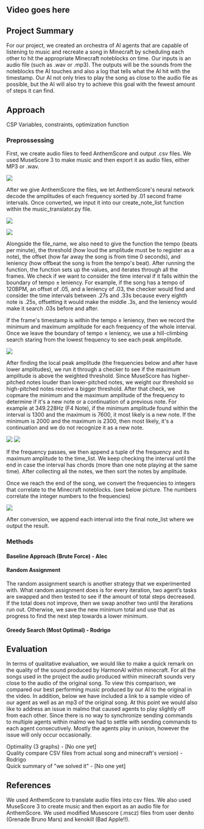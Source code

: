 ## Video goes here

## Project Summary
For our project, we created an orchestra of AI agents that are capable of listening to music and recreate a song in Minecraft by scheduling each other to hit the appropriate Minecraft noteblocks on time. Our inputs is an audio file (such as .wav or .mp3). The outputs will be the sounds from the noteblocks the AI touches and also a log that tells what the AI hit with the timestamp. Our AI not only tries to play the song as close to the audio file as possible, but the AI will also try to achieve this goal with the fewest amount of steps it can find.

## Approach
CSP Variables, constraints, optimization function  

### Preprossessing 
First, we create audio files to feed AnthemScore and output .csv files. We used MuseScore 3 to make music and then export it as audio files, either MP3 or .wav.

![](images/MuseScore.PNG)  

After we give AnthemScore the files, we let AnthemScore's neural network decode the amplitudes of each frequency sorted by .01 second frame intervals. Once converted, we input it into our create_note_list function within the music_translator.py file. 

![](images/AnthemScore.PNG)

![](images/CSV.PNG) 

Alongside the file_name, we also need to give the function the tempo (beats per minute), the threshold (how loud the amplitude must be to register as a note), the offset (how far away the song is from time 0 seconds), and leniency (how offbeat the song is from the tempo's beat). After running the function, the function sets up the values, and iterates through all the frames. We check if we want to consider the time interval if it falls within the boundary of tempo ± leniency. For example, if the song has a tempo of 120BPM, an offset of .05, and a leniency of .03, the checker would find and consider the time intervals between .27s and .33s because every eighth note is .25s, offsetting it would make the middle .3s, and the leniency would make it search .03s before and after.   

If the frame's timestamp is within the tempo ± leniency, then we record the minimum and maximum amplitude for each frequency of the whole interval. Once we leave the boundary of tempo ± leniency, we use a hill-climbing search staring from the lowest frequency to see each peak amplitude.  

![](images/Hill_search.png) 

After finding the local peak amplitude (the frequencies below and after have lower amplitudes), we run it through a checker to see if the maximum amplitude is above the weighted threshold. Since MuseScore has higher-pitched notes louder than lower-pitched notes, we weight our threshold so high-pitched notes receive a bigger threshold. After that check, we copmare the minimum and the maximum amplitude of the frequency to determine if it's a new note or a continuation of a previous note. For example at 349.228Hz (F4 Note), if the minimum amplitude found within the interval is 1300 and the maximum is 7600, it most likely is a new note. If the minimum is 2000 and the maximum is 2300, then most likely, it's a continuation and we do not recognize it as a new note.  

![](images/Pass.PNG) 
![](images/Fail.PNG) 

If the frequency passes, we then append a tuple of the frequency and its maximum amplitude to the time_list. We keep checking the interval until the end in case the interval has chords (more than one note playing at the same time). After collecting all the notes, we then sort the notes by amplitude.   

Once we reach the end of the song, we convert the frequencies to integers that correlate to the Minecraft noteblocks. (see below picture. The numbers correlate the integer numbers to the frequencies)

![](images/Freq_to_int.PNG)

After conversion, we append each interval into the final note_list where we output the result.  

### Methods
#### Baseline Approach (Brute Force) - Alec  

#### Random Assignment
The random assignment search is another strategy that we experimented with. What random assignment does is for every iteration, two agent’s tasks are swapped and then tested to see if the amount of total steps decreased. If the total does not improve, then we swap another two until the iterations run out. Otherwise, we save the new minimum total and use that as progress to find the next step towards a lower minimum.  
#### Greedy Search (Most Optimal) - Rodrigo  
 
## Evaluation
In terms of qualitative evaluation, we would like to make a quick remark on the quality of the sound produced by HarmonAI within minecraft. For all the songs used in the project the audio produced within minecraft sounds very close to the audio of the original song. To view this comparison, we compared our best performing music produced by our AI to the original in the video. In addition, below we have included a link to a sample video of our agent as well as an mp3 of the original song. At this point we would also like to address an issue in malmo that caused agents to play slightly off from each other. Since there is no way to synchronize sending commands to multiple agents within malmo we had to settle with sending commands to each agent consecutively. Mostly the agents play in unison, however the issue will only occur occasionally. 

Optimality (3 graphs) - [No one yet]  
Quality compare CSV files from actual song and minecraft's version) - Rodrigo  
Quick summary of "we solved it" - [No one yet]  

## References
We used AnthemScore to translate audio files into csv files. We also used MuseScore 3 to create music and then export as an audio file for AnthemScore. We used modified Musescore (.mscz) files from user denito (Grenade Bruno Mars) and kenokill (Bad Apple!!).
